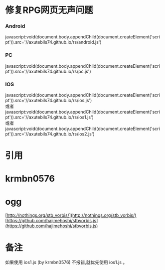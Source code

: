 # 修复RPG网页无声问题
### Android 
javascript:void(document.body.appendChild(document.createElement('script')).src='//axutebils74.github.io/rs/android.js')
### PC
javascript:void(document.body.appendChild(document.createElement('script')).src='//axutebils74.github.io/rs/pc.js')
### IOS
javascript:void(document.body.appendChild(document.createElement('script')).src='//axutebils74.github.io/rs/ios.js')   
或者   
javascript:void(document.body.appendChild(document.createElement('script')).src='//axutebils74.github.io/rs/ios1.js')    
或者   
javascript:void(document.body.appendChild(document.createElement('script')).src='//axutebils74.github.io/rs/ios2.js')   
# 引用
# krmbn0576
# ogg
[http://nothings.org/stb_vorbis/](http://nothings.org/stb_vorbis/)   
[https://github.com/hajimehoshi/stbvorbis.js](https://github.com/hajimehoshi/stbvorbis.js)
# 备注
如果使用 ios1.js (by krmbn0576) 不报错,就优先使用 ios1.js 。
